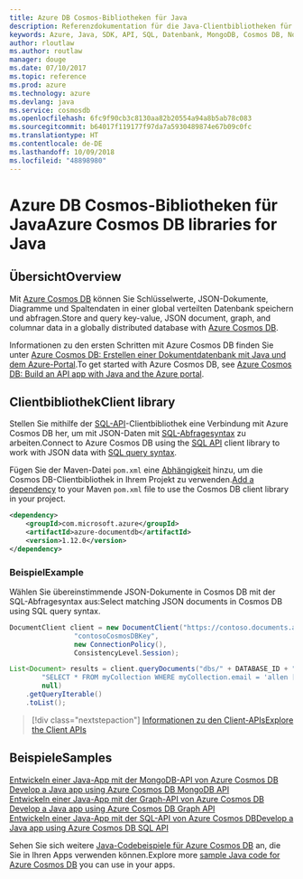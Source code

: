 ```yaml
---
title: Azure DB Cosmos-Bibliotheken für Java
description: Referenzdokumentation für die Java-Clientbibliotheken für Azure Cosmos DB
keywords: Azure, Java, SDK, API, SQL, Datenbank, MongoDB, Cosmos DB, NoSQL
author: rloutlaw
ms.author: routlaw
manager: douge
ms.date: 07/10/2017
ms.topic: reference
ms.prod: azure
ms.technology: azure
ms.devlang: java
ms.service: cosmosdb
ms.openlocfilehash: 6fc9f90cb3c8130aa82b20554a94a8b5ab78c083
ms.sourcegitcommit: b64017f119177f97da7a5930489874e67b09c0fc
ms.translationtype: HT
ms.contentlocale: de-DE
ms.lasthandoff: 10/09/2018
ms.locfileid: "48898980"
---
```

# <a name="azure-cosmos-db-libraries-for-java"></a><span data-ttu-id="b68bd-104">Azure DB Cosmos-Bibliotheken für Java</span><span class="sxs-lookup"><span data-stu-id="b68bd-104">Azure Cosmos DB libraries for Java</span></span>

## <a name="overview"></a><span data-ttu-id="b68bd-105">Übersicht</span><span class="sxs-lookup"><span data-stu-id="b68bd-105">Overview</span></span>

<span data-ttu-id="b68bd-106">Mit [Azure Cosmos DB](/azure/cosmos-db/introduction) können Sie Schlüsselwerte, JSON-Dokumente, Diagramme und Spaltendaten in einer global verteilten Datenbank speichern und abfragen.</span><span class="sxs-lookup"><span data-stu-id="b68bd-106">Store and query key-value, JSON document, graph, and columnar data in a globally distributed database with [Azure Cosmos DB](/azure/cosmos-db/introduction).</span></span>

<span data-ttu-id="b68bd-107">Informationen zu den ersten Schritten mit Azure Cosmos DB finden Sie unter [Azure Cosmos DB: Erstellen einer Dokumentdatenbank mit Java und dem Azure-Portal](/azure/cosmos-db/create-sql-api-java).</span><span class="sxs-lookup"><span data-stu-id="b68bd-107">To get started with Azure Cosmos DB, see [Azure Cosmos DB: Build an API app with Java and the Azure portal](/azure/cosmos-db/create-sql-api-java).</span></span>

## <a name="client-library"></a><span data-ttu-id="b68bd-108">Clientbibliothek</span><span class="sxs-lookup"><span data-stu-id="b68bd-108">Client library</span></span>

<span data-ttu-id="b68bd-109">Stellen Sie mithilfe der [SQL-API](/azure/cosmos-db/sql-api-introduction)-Clientbibliothek eine Verbindung mit Azure Cosmos DB her, um mit JSON-Daten mit [SQL-Abfragesyntax](/azure/cosmos-db/sql-api-sql-query) zu arbeiten.</span><span class="sxs-lookup"><span data-stu-id="b68bd-109">Connect to Azure Cosmos DB using the [SQL API](/azure/cosmos-db/sql-api-introduction) client library to work with JSON data with [SQL query syntax](/azure/cosmos-db/sql-api-sql-query).</span></span>

<span data-ttu-id="b68bd-110">Fügen Sie der Maven-Datei `pom.xml` eine [Abhängigkeit](https://maven.apache.org/guides/getting-started/index.html#How_do_I_use_external_dependencies) hinzu, um die Cosmos DB-Clientbibliothek in Ihrem Projekt zu verwenden.</span><span class="sxs-lookup"><span data-stu-id="b68bd-110">[Add a dependency](https://maven.apache.org/guides/getting-started/index.html#How_do_I_use_external_dependencies) to your Maven `pom.xml` file to use the Cosmos DB client library in your project.</span></span>

```XML
<dependency>
    <groupId>com.microsoft.azure</groupId>
    <artifactId>azure-documentdb</artifactId>
    <version>1.12.0</version>
</dependency>
```

### <a name="example"></a><span data-ttu-id="b68bd-111">Beispiel</span><span class="sxs-lookup"><span data-stu-id="b68bd-111">Example</span></span>

<span data-ttu-id="b68bd-112">Wählen Sie übereinstimmende JSON-Dokumente in Cosmos DB mit der SQL-Abfragesyntax aus:</span><span class="sxs-lookup"><span data-stu-id="b68bd-112">Select matching JSON documents in Cosmos DB using SQL query syntax.</span></span>

```java
DocumentClient client = new DocumentClient("https://contoso.documents.azure.com:443",
                "contosoCosmosDBKey", 
                new ConnectionPolicy(),
                ConsistencyLevel.Session);

List<Document> results = client.queryDocuments("dbs/" + DATABASE_ID + "/colls/" + COLLECTION_ID,
        "SELECT * FROM myCollection WHERE myCollection.email = 'allen [at] contoso.com'",
        null)
    .getQueryIterable()
    .toList();

```

> [!div class="nextstepaction"]
> [<span data-ttu-id="b68bd-113">Informationen zu den Client-APIs</span><span class="sxs-lookup"><span data-stu-id="b68bd-113">Explore the Client APIs</span></span>](/java/api/overview/azure/cosmosdb/client)


## <a name="samples"></a><span data-ttu-id="b68bd-114">Beispiele</span><span class="sxs-lookup"><span data-stu-id="b68bd-114">Samples</span></span>

<span data-ttu-id="b68bd-115">[Entwickeln einer Java-App mit der MongoDB-API von Azure Cosmos DB][2] </span><span class="sxs-lookup"><span data-stu-id="b68bd-115">[Develop a Java app using Azure Cosmos DB MongoDB API][2] </span></span>  
<span data-ttu-id="b68bd-116">[Entwickeln einer Java-App mit der Graph-API von Azure Cosmos DB][3] </span><span class="sxs-lookup"><span data-stu-id="b68bd-116">[Develop a Java app using Azure Cosmos DB Graph API][3] </span></span>  
<span data-ttu-id="b68bd-117">[Entwickeln einer Java-App mit der SQL-API von Azure Cosmos DB][4]</span><span class="sxs-lookup"><span data-stu-id="b68bd-117">[Develop a Java app using Azure Cosmos DB SQL API][4]</span></span>        

<span data-ttu-id="b68bd-118">Sehen Sie sich weitere [Java-Codebeispiele für Azure Cosmos DB](https://azure.microsoft.com/resources/samples/?platform=java&term=cosmos) an, die Sie in Ihren Apps verwenden können.</span><span class="sxs-lookup"><span data-stu-id="b68bd-118">Explore more [sample Java code for Azure Cosmos DB](https://azure.microsoft.com/resources/samples/?platform=java&term=cosmos) you can use in your apps.</span></span>

[2]: https://github.com/Azure-Samples/azure-cosmos-db-mongodb-java-getting-started
[3]: https://github.com/Azure-Samples/azure-cosmos-db-graph-java-getting-started
[4]: https://github.com/Azure-Samples/azure-cosmos-db-documentdb-java-getting-started

